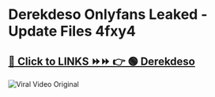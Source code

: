 
 # Derekdeso Onlyfans Leaked - Update Files 4fxy4

## <h2><a href="https://clipsfans.com/Derekdeso&ref=git">🔗 Click to LINKS ⏩⏩ 👉 🟢 Derekdeso </a></h2>

<a href="https://clipsfans.com/Derekdeso&ref=git" rel="nofollow" data-target="animated-image.originalLink"><img src="https://i.ibb.co.com/xMMVF88/686577567.gif" alt="Viral Video Original" style="max-width: 100%; display: inline-block;" data-target="animated-image.originalImage"></a>


